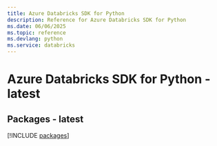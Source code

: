 ```yaml
---
title: Azure Databricks SDK for Python
description: Reference for Azure Databricks SDK for Python
ms.date: 06/06/2025
ms.topic: reference
ms.devlang: python
ms.service: databricks
---
```

# Azure Databricks SDK for Python - latest
## Packages - latest
[!INCLUDE [packages](databricks-index.md)]